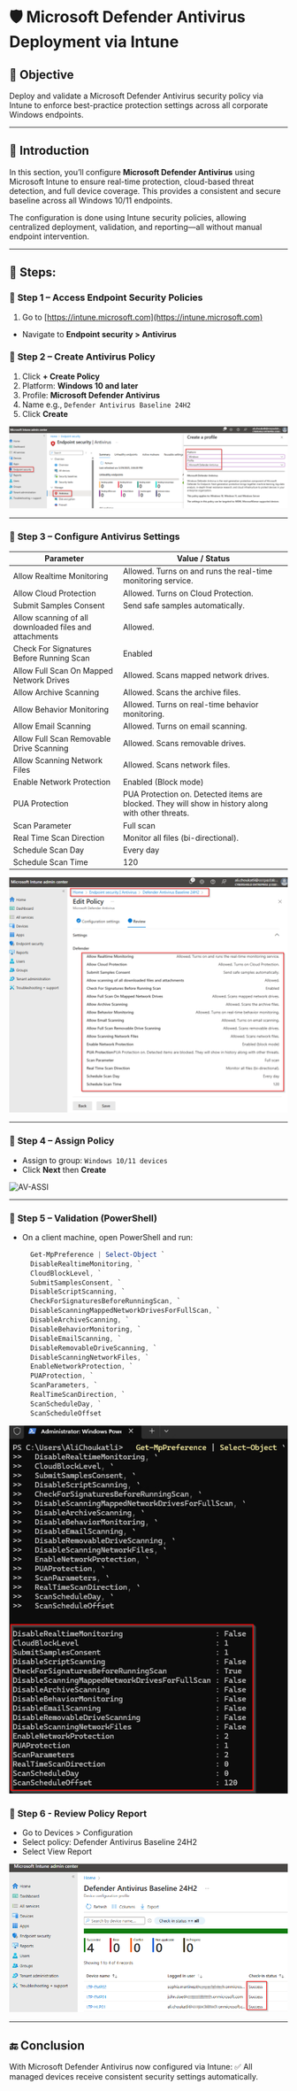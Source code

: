 # 🛡️ Microsoft Defender Antivirus Deployment via Intune

## 🎯 Objective

Deploy and validate a Microsoft Defender Antivirus security policy via Intune to enforce best-practice protection settings across all corporate Windows endpoints.

---

## 📝 Introduction

In this section, you’ll configure **Microsoft Defender Antivirus** using Microsoft Intune to ensure real-time protection, cloud-based threat detection, and full device coverage. This provides a consistent and secure baseline across all Windows 10/11 endpoints.

The configuration is done using Intune security policies, allowing centralized deployment, validation, and reporting—all without manual endpoint intervention.

---

## 🧭 **Steps:**

### 🚀 **Step 1 – Access Endpoint Security Policies**

1. Go to [https://intune.microsoft.com](https://intune.microsoft.com)  
- Navigate to **Endpoint security > Antivirus**
  
### 🚀 **Step 2 – Create Antivirus Policy** 

1. Click **+ Create Policy**
2. Platform: **Windows 10 and later**
3. Profile: **Microsoft Defender Antivirus**
4. Name e.g., `Defender Antivirus Baseline 24H2`
5. Click **Create**

![AV](https://github.com/AliChoukatli/CyberShield-Enterprise/blob/main/04_AzureAD_Sync_%26_Endpoint_Security/Screenshots/Antivirus.png)

---

### 🚀 **Step 3 – Configure Antivirus Settings**

| Parameter                                      | Value / Status                          |
|-----------------------------------------------|---------------------------------------|
| Allow Realtime Monitoring                      | Allowed. Turns on and runs the real-time monitoring service. |
| Allow Cloud Protection                         | Allowed. Turns on Cloud Protection.   |
| Submit Samples Consent                         | Send safe samples automatically.      |
| Allow scanning of all downloaded files and attachments | Allowed.                       |
| Check For Signatures Before Running Scan      | Enabled                               |
| Allow Full Scan On Mapped Network Drives      | Allowed. Scans mapped network drives. |
| Allow Archive Scanning                         | Allowed. Scans the archive files.     |
| Allow Behavior Monitoring                      | Allowed. Turns on real-time behavior monitoring. |
| Allow Email Scanning                           | Allowed. Turns on email scanning.     |
| Allow Full Scan Removable Drive Scanning      | Allowed. Scans removable drives.      |
| Allow Scanning Network Files                   | Allowed. Scans network files.         |
| Enable Network Protection                      | Enabled (Block mode)                   |
| PUA Protection                                | PUA Protection on. Detected items are blocked. They will show in history along with other threats. |
| Scan Parameter                                | Full scan                            |
| Real Time Scan Direction                       | Monitor all files (bi-directional).   |
| Schedule Scan Day                             | Every day                            |
| Schedule Scan Time                            | 120                                  |

![Defender_Policy](https://github.com/AliChoukatli/CyberShield-Enterprise/blob/main/04_AzureAD_Sync_%26_Endpoint_Security/Screenshots/Defender_Policy.png)

---

### 🚀 **Step 4 – Assign Policy**

- Assign to group: `Windows 10/11 devices`
- Click **Next** then **Create**

![AV-ASSI](hhttps://github.com/AliChoukatli/CyberShield-Enterprise/blob/main/04_AzureAD_Sync_%26_Endpoint_Security/Screenshots/AV-ass.png)

---

### 🚀 **Step 5 – Validation (PowerShell)**

- On a client machine, open PowerShell and run:  
  ```powershell
    Get-MpPreference | Select-Object `
    DisableRealtimeMonitoring, `
    CloudBlockLevel, `
    SubmitSamplesConsent, `
    DisableScriptScanning, `
    CheckForSignaturesBeforeRunningScan, `
    DisableScanningMappedNetworkDrivesForFullScan, `
    DisableArchiveScanning, `
    DisableBehaviorMonitoring, `
    DisableEmailScanning, `
    DisableRemovableDriveScanning, `
    DisableScanningNetworkFiles, `
    EnableNetworkProtection, `
    PUAProtection, `
    ScanParameters, `
    RealTimeScanDirection, `
    ScanScheduleDay, `
    ScanScheduleOffset
  ```
![Defender_Validation](https://github.com/AliChoukatli/CyberShield-Enterprise/blob/main/04_AzureAD_Sync_%26_Endpoint_Security/Screenshots/Defender_Validation_Script.png)

### 🚀 **Step 6 - Review Policy Report**
- Go to Devices > Configuration
- Select policy: Defender Antivirus Baseline 24H2
- Select View Report

![Defender_Report](https://github.com/AliChoukatli/CyberShield-Enterprise/blob/main/04_AzureAD_Sync_%26_Endpoint_Security/Screenshots/Defender_Report.png)

---

## 🔚 Conclusion

With Microsoft Defender Antivirus now configured via Intune:
✅ All managed devices receive consistent security settings automatically.  

